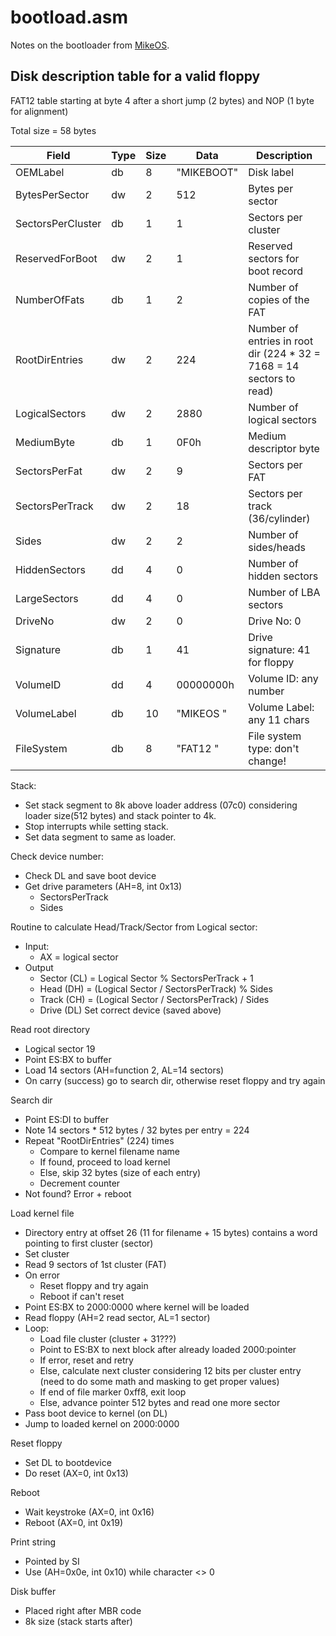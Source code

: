# bootload.asm

Notes on the bootloader from [MikeOS](http://mikeos.sourceforge.net/).

## Disk description table for a valid floppy

FAT12 table starting at byte 4 after a short jump (2 bytes) and NOP (1 byte for alignment)

Total size = 58 bytes

Field            | Type | Size | Data          | Description
-----------------|------|------|---------------|-------------------
OEMLabel         |  db  |   8  |"MIKEBOOT"     |Disk label
BytesPerSector   |  dw  |   2  |512            |Bytes per sector
SectorsPerCluster|  db  |   1  |1              |Sectors per cluster
ReservedForBoot  |  dw  |   2  |1              |Reserved sectors for boot record
NumberOfFats     |  db  |   1  |2              |Number of copies of the FAT
RootDirEntries   |  dw  |   2  |224            |Number of entries in root dir (224 * 32 = 7168 = 14 sectors to read)
LogicalSectors   |  dw  |   2  |2880           |Number of logical sectors
MediumByte       |  db  |   1  |0F0h           |Medium descriptor byte
SectorsPerFat    |  dw  |   2  |9              |Sectors per FAT
SectorsPerTrack  |  dw  |   2  |18             |Sectors per track (36/cylinder)
Sides            |  dw  |   2  |2              |Number of sides/heads
HiddenSectors    |  dd  |   4  |0              |Number of hidden sectors
LargeSectors     |  dd  |   4  |0              |Number of LBA sectors
DriveNo          |  dw  |   2  |0              |Drive No: 0
Signature        |  db  |   1  |41             |Drive signature: 41 for floppy
VolumeID         |  dd  |   4  |00000000h      |Volume ID: any number
VolumeLabel      |  db  |  10  |"MIKEOS     "  | Volume Label: any 11 chars
FileSystem       |  db  |   8  |"FAT12   "     |File system type: don't change!

Stack:
- Set stack segment to 8k above loader address (07c0) considering loader size(512 bytes) and stack pointer to 4k.
- Stop interrupts while setting stack.
- Set data segment to same as loader.

Check device number:
- Check DL and save boot device
- Get drive parameters (AH=8, int 0x13)
    - SectorsPerTrack
    - Sides

Routine to calculate Head/Track/Sector from Logical sector:
- Input:
    - AX = logical sector
- Output
    - Sector (CL) = Logical Sector % SectorsPerTrack + 1
    - Head (DH) = (Logical Sector / SectorsPerTrack) % Sides
    - Track (CH) = (Logical Sector / SectorsPerTrack) / Sides
    - Drive (DL) Set correct device (saved above)

Read root directory
- Logical sector 19
- Point ES:BX to buffer
- Load 14 sectors (AH=function 2, AL=14 sectors)
- On carry (success) go to search dir, otherwise reset floppy and try again

Search dir
- Point ES:DI to buffer
- Note 14 sectors * 512 bytes / 32 bytes per entry = 224
- Repeat "RootDirEntries" (224) times
    - Compare to kernel filename name
    - If found, proceed to load kernel
    - Else, skip 32 bytes (size of each entry)
    - Decrement counter
- Not found? Error + reboot

Load kernel file
- Directory entry at offset 26 (11 for filename + 15 bytes) contains a word pointing to first cluster (sector)
- Set cluster
- Read 9 sectors of 1st cluster (FAT)
- On error
    - Reset floppy and try again
    - Reboot if can't reset
- Point ES:BX to 2000:0000 where kernel will be loaded
- Read floppy (AH=2 read sector, AL=1 sector)
- Loop:
    - Load file cluster (cluster + 31???)
    - Point to ES:BX to next block after already loaded 2000:pointer
    - If error, reset and retry
    - Else, calculate next cluster considering 12 bits per cluster entry (need to do some math and masking to get proper values)
    - If end of file marker 0xff8, exit loop
    - Else, advance pointer 512 bytes and read one more sector
- Pass boot device to kernel (on DL)
- Jump to loaded kernel on 2000:0000

Reset floppy
- Set DL to bootdevice
- Do reset (AX=0, int 0x13) 

Reboot
- Wait keystroke (AX=0, int 0x16)
- Reboot (AX=0, int 0x19)

Print string
- Pointed by SI
- Use (AH=0x0e, int 0x10) while character <> 0

Disk buffer
- Placed right after MBR code
- 8k size (stack starts after)
